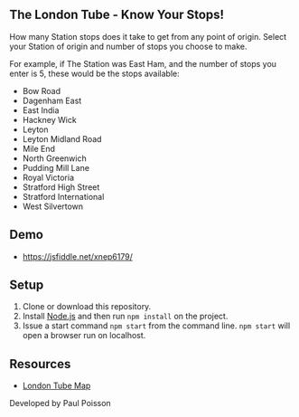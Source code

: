 ## The London Tube - Know Your Stops!
How many Station stops does it take to get from any point of origin. Select your Station of origin and number of stops you choose to make.

For example, if The Station was East Ham, and the number of stops you enter is 5, these would be the stops available:
* Bow Road
* Dagenham East
* East India
* Hackney Wick
* Leyton
* Leyton Midland Road
* Mile End
* North Greenwich
* Pudding Mill Lane
* Royal Victoria
* Stratford High Street
* Stratford International
* West Silvertown

## Demo
* https://jsfiddle.net/xnep6179/


## Setup
1. Clone or download this repository.
2. Install [Node.js](https://nodejs.org/en/download/) and then run `npm install` on the project.
3. Issue a start command `npm start` from the command line. `npm start` will open a browser run on localhost.


## Resources
* [London Tube Map](https://tfl.gov.uk/cdn/static/cms/images/tube-map.gif)

Developed by Paul Poisson
